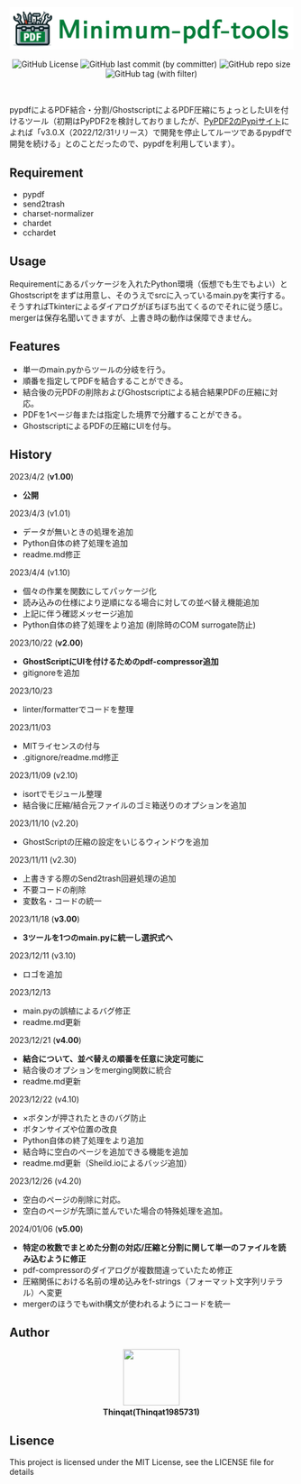 
<div align="center">
<img src="./icon_.png" width="665" ><br>

![GitHub License](https://img.shields.io/github/license/Thinqat1985731/Minimum-pdf-tools?style=for-the-badge)
![GitHub last commit (by committer)](https://img.shields.io/github/last-commit/Thinqat1985731/Minimum-pdf-tools?style=for-the-badge)
![GitHub repo size](https://img.shields.io/github/repo-size/Thinqat1985731/Minimum-pdf-tools?style=for-the-badge)
![GitHub tag (with filter)](https://img.shields.io/github/v/tag/Thinqat1985731/Minimum-pdf-tools?style=for-the-badge&label=Version)

</div>
<br>

pypdfによるPDF結合・分割/GhostscriptによるPDF圧縮にちょっとしたUIを付けるツール（初期はPyPDF2を検討しておりましたが、[PyPDF2のPypiサイト](https://pypi.org/project/PyPDF2/)によれば「v3.0.X（2022/12/31リリース）で開発を停止してルーツであるpypdfで開発を続ける」とのことだったので、pypdfを利用しています）。

## Requirement
  - pypdf
  - send2trash
  - charset-normalizer
  - chardet
  - cchardet

## Usage

Requirementにあるパッケージを入れたPython環境（仮想でも生でもよい）とGhostscriptをまずは用意し、そのうえでsrcに入っているmain.pyを実行する。そうすればTkinterによるダイアログがぼちぼち出てくるのでそれに従う感じ。mergerは保存名聞いてきますが、上書き時の動作は保障できません。

## Features
* 単一のmain.pyからツールの分岐を行う。
* 順番を指定してPDFを結合することができる。
* 結合後の元PDFの削除およびGhostscriptによる結合結果PDFの圧縮に対応。
* PDFを1ページ毎または指定した境界で分離することができる。
* GhostscriptによるPDFの圧縮にUIを付与。

## History
2023/4/2  (**v1.00**)
* **公開**

2023/4/3  (v1.01)
* データが無いときの処理を追加
* Python自体の終了処理を追加
* readme.md修正

2023/4/4  (v1.10)
* 個々の作業を関数にしてパッケージ化
* 読み込みの仕様により逆順になる場合に対しての並べ替え機能追加
* 上記に伴う確認メッセージ追加
* Python自体の終了処理をより追加 (削除時のCOM surrogate防止)

2023/10/22  (**v2.00**)
* **GhostScriptにUIを付けるためのpdf-compressor追加**
* gitignoreを追加

2023/10/23
* linter/formatterでコードを整理

2023/11/03
* MITライセンスの付与
* .gitignore/readme.md修正

2023/11/09  (v2.10)
* isortでモジュール整理
* 結合後に圧縮/結合元ファイルのゴミ箱送りのオプションを追加

2023/11/10  (v2.20)
* GhostScriptの圧縮の設定をいじるウィンドウを追加

2023/11/11  (v2.30)
* 上書きする際のSend2trash回避処理の追加
* 不要コードの削除
* 変数名・コードの統一

2023/11/18  (**v3.00**)
* **3ツールを1つのmain.pyに統一し選択式へ**

2023/12/11  (v3.10)
* ロゴを追加

2023/12/13
* main.pyの誤植によるバグ修正
* readme.md更新

2023/12/21  (**v4.00**)
* **結合について、並べ替えの順番を任意に決定可能に**
* 結合後のオプションをmerging関数に統合
* readme.md更新

2023/12/22  (v4.10)
* ×ボタンが押されたときのバグ防止
* ボタンサイズや位置の改良
* Python自体の終了処理をより追加
* 結合時に空白のページを追加できる機能を追加
* readme.md更新（Sheild.ioによるバッジ追加）

2023/12/26  (v4.20)
* 空白のページの削除に対応。
* 空白のページが先頭に並んでいた場合の特殊処理を追加。

2024/01/06 (**v5.00**)
* **特定の枚数でまとめた分割の対応/圧縮と分割に関して単一のファイルを読み込むように修正**
* pdf-compressorのダイアログが複数間違っていたため修正
* 圧縮関係における名前の埋め込みをf-strings（フォーマット文字列リテラル）へ変更
* mergerのほうでもwith構文が使われるようにコードを統一

## Author
<div align="center">
<img src="https://avatars.githubusercontent.com/u/113882060?v=4" width="100" height="100"><br>
<strong>Thinqat(Thinqat1985731)</strong>
</div>


## Lisence
This project is licensed under the MIT License, see the LICENSE file for details

